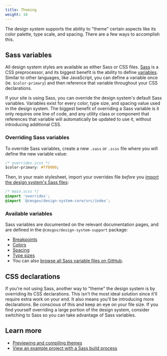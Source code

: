 ```yaml
---
title: Theming
weight: 10
---
```


The design system supports the ability to "theme" certain aspects like its color palette, type scale, and spacing. There are a few ways to accomplish this.

## Sass variables

All design system styles are available as either Sass or CSS files. [Sass](https://sass-lang.com/) is a CSS preprocessor, and its biggest benefit is the ability to define [variables](https://sass-lang.com/documentation/file.SASS_REFERENCE.html#variables_). Similar to other languages, like JavaScript, you can define a variable once (ie. `$color-primary`) and then reference that variable throughout your CSS declarations.

If your site is using Sass, you can override the design system's default Sass variables. Variables exist for every color, type size, and spacing value used in the design system. The biggest benefit of overriding a Sass variable is it only requires one line of code, and any utility class or component that references that variable will automatically be updated to use it, without introducing additional CSS.

### Overriding Sass variables

To override Sass variables, create a new `.sass` or `.scss` file where you will define the new variable value:

```css
/* overrides.scss */
$color-primary: #ff0000;
```

Then, in your main stylesheet, import your overrides file _before_ you [import the design system's Sass files]({{root}}/getting-started/):

```css
/* main.scss */
@import 'overrides';
@import '@cmsgov/design-system-core/src/index';
```

### Available variables

Sass variables are documented on the relevant documentation pages, and are defined in the `@cmsgov/design-system-support` package:

* [Breakpoints]({{root}}/guidelines/responsive/)
* [Colors]({{root}}/style/color/)
* [Spacing]({{root}}/layout/spacing/)
* [Type sizes]({{root}}/style/typography/)
* You can also [browse all Sass variable files on GitHub](https://github.com/CMSgov/design-system/tree/master/packages/support/src).

## CSS declarations

If you're not using Sass, another way to "theme" the design system is by overriding its CSS declarations. This isn't the most ideal solution since it'll require extra work on your end. It also means you'll be introducing more declarations. Be conscious of this and keep an eye on your file size. If you find yourself overriding a large portion of the design system, consider switching to Sass so you can take advantage of Sass variables.

## Learn more

* [Previewing and compiling themes](https://github.com/CMSgov/design-system/wiki/site-packages-and-themes)
* [View an example project with a Sass build process](https://github.com/CMSgov/design-system/tree/master/examples/react-app)
